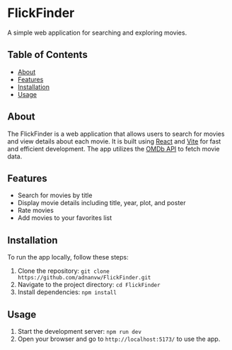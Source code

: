 # FlickFinder

A simple web application for searching and exploring movies.

## Table of Contents

- [About](#about)
- [Features](#features)
- [Installation](#installation) 
- [Usage](#usage)

## About

The FlickFinder is a web application that allows users to search for movies and view details about each movie. It is built using [React](https://reactjs.org/) and [Vite](https://vitejs.dev/) for fast and efficient development. The app utilizes the [OMDb API](https://www.omdbapi.com/) to fetch movie data.

## Features

- Search for movies by title
- Display movie details including title, year, plot, and poster
- Rate movies
- Add movies to your favorites list

## Installation

To run the app locally, follow these steps:

1. Clone the repository: `git clone https://github.com/adnanvw/FlickFinder.git`
2. Navigate to the project directory: `cd FlickFinder`
3. Install dependencies: `npm install`

## Usage

1. Start the development server: `npm run dev`
2. Open your browser and go to `http://localhost:5173/` to use the app.

